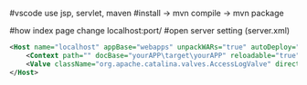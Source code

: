 #vscode use jsp, servlet, maven
#install -> mvn compile -> mvn package

#how index page change localhost:port/
#open server setting (server.xml)

```xml
<Host name="localhost" appBase="webapps" unpackWARs="true" autoDeploy="true">
    <Context path="" docBase="yourAPP\target\yourAPP" reloadable="true"></Context>
    <Valve className="org.apache.catalina.valves.AccessLogValve" directory="logs" prefix="localhost_access_log" suffix=".txt" pattern="%h %l %u %t &quot;%r&quot; %s %b"/>
</Host>
```
